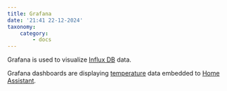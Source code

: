 ```yaml
---
title: Grafana
date: '21:41 22-12-2024'
taxonomy:
    category:
        - docs
---
```


Grafana is used to visualize [Influx DB](/influx-db) data.

Grafana dashboards are displaying [temperature](temperature) data embedded to [Home Assistant](/home-assistant).